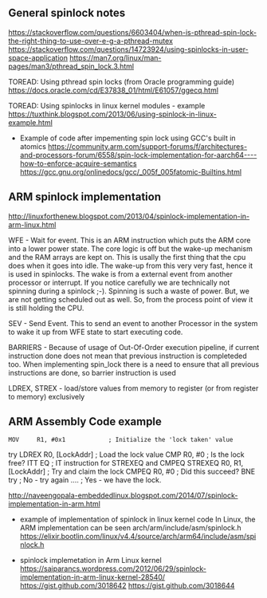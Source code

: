 
General spinlock notes
---------------------------------------
https://stackoverflow.com/questions/6603404/when-is-pthread-spin-lock-the-right-thing-to-use-over-e-g-a-pthread-mutex
https://stackoverflow.com/questions/14723924/using-spinlocks-in-user-space-application
https://man7.org/linux/man-pages/man3/pthread_spin_lock.3.html

TOREAD:
Using pthread spin locks (from Oracle programming guide)
https://docs.oracle.com/cd/E37838_01/html/E61057/ggecq.html

TOREAD:
Using spinlocks in linux kernel modules - example
https://tuxthink.blogspot.com/2013/06/using-spinlock-in-linux-example.html


* Example of code after impementing spin lock using GCC's built in atomics
https://community.arm.com/support-forums/f/architectures-and-processors-forum/6558/spin-lock-implementation-for-aarch64----how-to-enforce-acquire-semantics
https://gcc.gnu.org/onlinedocs/gcc/_005f_005fatomic-Builtins.html


ARM spinlock implementation
--------------------------------------
http://linuxforthenew.blogspot.com/2013/04/spinlock-implementation-in-arm-linux.html

WFE - Wait for event. This is an ARM instruction which puts the ARM core into a lower power state. 
The core logic is off but the wake-up mechanism and the RAM arrays are kept on. 
This is usally the first thing that the cpu does when it goes into idle. 
The wake-up from this very very fast, hence it is used in spinlocks. 
The wake is from a external event from another processor or interrupt. 
If you notice carefully we are technically not spinning during a spinlock ;-). 
Spinning is such a waste of power. But, we are not getting scheduled out as well. 
So, from the process point of view it is still holding the CPU.

SEV - Send Event. This to send an event to another Processor in the system to wake it up from WFE state to start executing code.

BARRIERS - Because of usage of Out-Of-Order execution pipeline, if current instruction done does not mean
that previous instruction is completeded too. When implementing spin_lock there is a need to ensure
that all previous instructions are done, so barrier instruction is used

LDREX, STREX - load/store values from memory to register (or from register to memory) exclusively

ARM Assembly Code example
-----------------------------
	MOV     R1, #0x1            ; Initialize the 'lock taken' value
try
    LDREX   R0, [LockAddr]      ; Load the lock value
    CMP     R0, #0              ; Is the lock free?
    ITT     EQ                  ; IT instruction for STREXEQ and CMPEQ
    STREXEQ R0, R1, [LockAddr]  ; Try and claim the lock
    CMPEQ   R0, #0              ; Did this succeed?
    BNE     try                 ; No - try again
    ....                        ; Yes - we have the lock.

http://naveengopala-embeddedlinux.blogspot.com/2014/07/spinlock-implementation-in-arm.html

* example of implementation of spinlock in linux kernel code
In Linux, the ARM implementation can be seen arch/arm/include/asm/spinlock.h
https://elixir.bootlin.com/linux/v4.4/source/arch/arm64/include/asm/spinlock.h

* spinlock implemetation in Arm Linux kernel
https://saiparancs.wordpress.com/2012/06/29/spinlock-implementation-in-arm-linux-kernel-28540/
https://gist.github.com/3018642
https://gist.github.com/3018644


